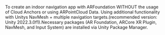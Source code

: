  To create an indoor navigation app with ARFoundation WITHOUT the usage of Cloud Anchors or using ARPointCloud Data. Using additional functionality with Unitys NavMesh + multiple navigation targets.(recommended version: Unity  2022.3.0f1).Necessary packages (AR Foundation, ARCore XR Plugin, NavMesh, and Input System) are installed via Unity Package Manager.
